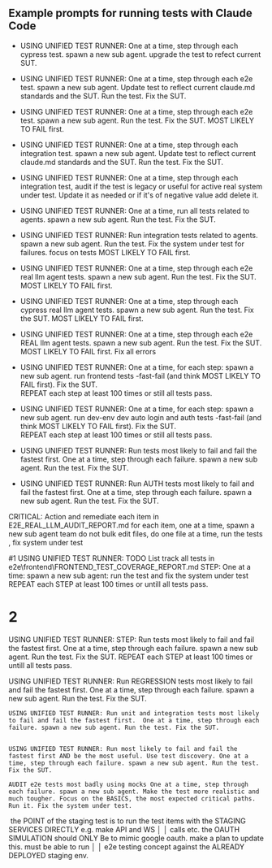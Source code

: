 
## Example prompts for running tests with Claude Code

- USING UNIFIED TEST RUNNER: One at a time, step through each cypress test. spawn a new sub agent. upgrade the test to refect current SUT.
- USING UNIFIED TEST RUNNER: One at a time, step through each e2e test. spawn a new sub agent. Update test to reflect current claude.md standards and the SUT. Run the test. Fix the SUT. 
- USING UNIFIED TEST RUNNER: One at a time, step through each e2e test. spawn a new sub agent. Run the test. Fix the SUT.  MOST LIKELY TO FAIL first. 
- USING UNIFIED TEST RUNNER: One at a time, step through each integration test. spawn a new sub agent. Update test to reflect current claude.md standards and the SUT. Run the test. Fix the SUT. 
- USING UNIFIED TEST RUNNER: One at a time, step through each integration test, audit if the test is legacy or useful for active real system under test. Update it as needed or if it's of negative value add delete it.
- USING UNIFIED TEST RUNNER: One at a time, run all tests related to agents. spawn a new sub agent. Run the test. Fix the SUT. 
- USING UNIFIED TEST RUNNER: Run integration tests related to agents. spawn a new sub agent. Run the test. Fix the system under test for failures. focus on tests MOST LIKELY TO FAIL first. 
- USING UNIFIED TEST RUNNER: One at a time, step through each e2e real llm agent tests. spawn a new sub agent. Run the test. Fix the SUT.  MOST LIKELY TO FAIL first. 
- USING UNIFIED TEST RUNNER: One at a time, step through each cypress real llm agent tests. spawn a new sub agent. Run the test. Fix the SUT.  MOST LIKELY TO FAIL first. 


- USING UNIFIED TEST RUNNER: One at a time, step through each e2e REAL llm agent tests. spawn a new sub agent. Run the test. Fix the SUT.  MOST LIKELY TO FAIL first. 
 Fix all errors

- USING UNIFIED TEST RUNNER: One at a time, for each step: spawn a new sub agent. run frontend tests -fast-fail (and think MOST LIKELY TO FAIL first). Fix the SUT.  
REPEAT each step at least 100 times or still all tests pass.

- USING UNIFIED TEST RUNNER: One at a time, for each step: spawn a new sub agent. run dev-env dev auto login and auth tests -fast-fail (and think MOST LIKELY TO FAIL first). Fix the SUT.  
REPEAT each step at least 100 times or still all tests pass.

 - USING UNIFIED TEST RUNNER: Run tests most likely to fail and fail the fastest first.  One at a time, step through each failure. spawn a new sub agent. Run the test. Fix the SUT. 
 - USING UNIFIED TEST RUNNER: Run AUTH tests most likely to fail and fail the fastest first.  One at a time, step through each failure. spawn a new sub agent. Run the test. Fix the SUT. 


 CRITICAL: Action and remediate each item in E2E_REAL_LLM_AUDIT_REPORT.md
for each item, one at a time, spawn a new sub agent team
do not bulk edit files, do one file at a time, run the tests , fix system under test

#1 USING UNIFIED TEST RUNNER: TODO List track all tests in e2e\frontend\FRONTEND_TEST_COVERAGE_REPORT.md  STEP: One at a time: spawn a new sub agent: run the test and fix the system under test
REPEAT each STEP at least 100 times or untill all tests pass.

# 2
USING UNIFIED TEST RUNNER:  STEP: Run tests most likely to fail and fail the fastest first.  One at a time, step  through each failure. spawn a new sub agent. Run the test. Fix the SUT.
  REPEAT each STEP at least 100 times or untill all tests pass.


  USING UNIFIED TEST RUNNER: Run REGRESSION tests most likely to fail and fail the fastest first.  One at a time, step through each failure. spawn a new sub agent. Run the test. Fix the SUT. 

    USING UNIFIED TEST RUNNER: Run unit and integration tests most likely to fail and fail the fastest first.  One at a time, step through each failure. spawn a new sub agent. Run the test. Fix the SUT. 

    
    USING UNIFIED TEST RUNNER: Run most likely to fail and fail the fastest first AND be the most useful. Use test discovery. One at a time, step through each failure. spawn a new sub agent. Run the test. Fix the SUT. 

    AUDIT e2e tests most badly using mocks One at a time, step through each failure. spawn a new sub agent. Make the test more realistic and much tougher. Focus on the BASICS, the most expected critical paths. Run it. Fix the system under test.

   the POINT of the staging test is to run the test items with the STAGING SERVICES DIRECTLY e.g. make API and WS     │
│   calls etc. the OAUTH SIMULATION should ONLY Be to mimic google oauth. make a plan to update this. must be able to run   │
│   e2e testing concept against the ALREADY DEPLOYED staging env.